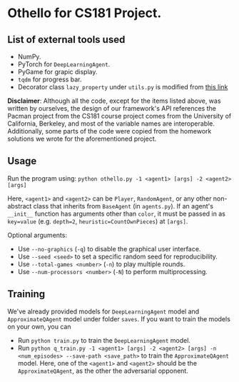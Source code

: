 # Othello for CS181 Project.

## List of external tools used

- NumPy.
- PyTorch for `DeepLearningAgent`.
- PyGame for grapic display.
- `tqdm` for progress bar.
- Decorator class `lazy_property` under `utils.py` is modified from [this link](https://zhuanlan.zhihu.com/p/76533988)

**Disclaimer**: Although all the code, except for the items listed above, was written by ourselves, the design of our framework's API references the Pacman project from the CS181 course project comes from the University of California, Berkeley, and most of the variable names are interoperable.  Additionally, some parts of the code were copied from the homework solutions we wrote for the aforementioned project.

## Usage

Run the program using:
`python othello.py -1 <agent1> [args] -2 <agent2> [args]`

Here, `<agent1>` and `<agent2>` can be `Player`, `RandomAgent`, or any other non-abstract class that inherits from `BaseAgent` (in `agents.py`). If an agent's `__init__` function has arguments other than `color`, it must be passed in as `key=value` (e.g. `depth=2`, `heuristic=CountOwnPieces`) at `[args]`.

Optional arguments:

- Use `--no-graphics` (`-q`) to disable the graphical user interface.
- Use `--seed <seed>` to set a specific random seed for reproducibility.
- Use `--total-games <number>` (`-n`) to play multiple rounds.
- Use `--num-processors <number>` (`-N`) to perform multiprocessing.

## Training

We've already provided models for `DeepLearningAgent` model and `ApproximateQAgent` model under folder `saves`. If you want to train the models on your own, you can

- Run `python train.py` to train the `DeepLearningAgent` model.
- Run `python q_train.py -1 <agent1> [args] -2 <agent2> [args] -n <num_episodes> --save-path <save_path>` to train the `ApproximateQAgent` model. Here, one of the `<agent1>` and `<agent2>` should be the `ApproximateQAgent`, as the other the adversarial opponent.
